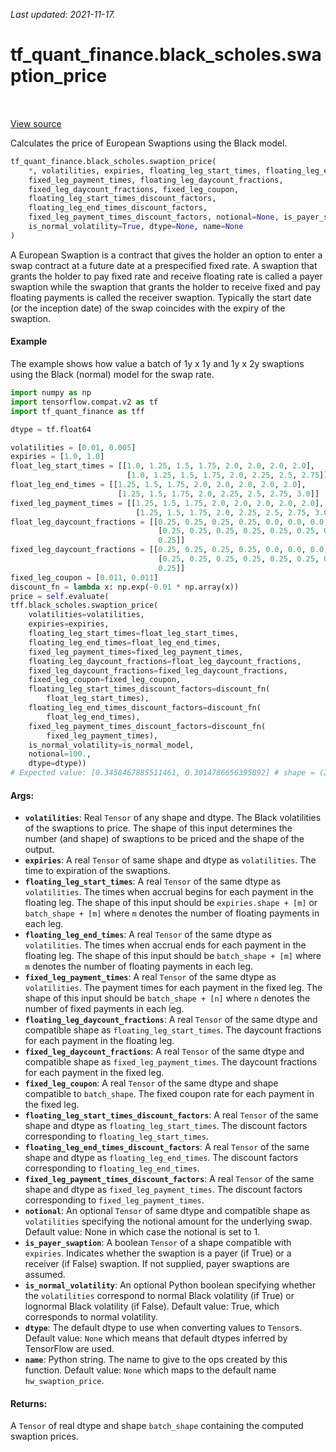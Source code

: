 <!--
This file is generated by a tool. Do not edit directly.
For open-source contributions the docs will be updated automatically.
-->

*Last updated: 2021-11-17.*

<div itemscope itemtype="http://developers.google.com/ReferenceObject">
<meta itemprop="name" content="tf_quant_finance.black_scholes.swaption_price" />
<meta itemprop="path" content="Stable" />
</div>

# tf_quant_finance.black_scholes.swaption_price

<!-- Insert buttons and diff -->

<table class="tfo-notebook-buttons tfo-api" align="left">
</table>

<a target="_blank" href="https://github.com/google/tf-quant-finance/blob/master/tf_quant_finance/black_scholes/vanilla_prices.py">View source</a>



Calculates the price of European Swaptions using the Black model.

```python
tf_quant_finance.black_scholes.swaption_price(
    *, volatilities, expiries, floating_leg_start_times, floating_leg_end_times,
    fixed_leg_payment_times, floating_leg_daycount_fractions,
    fixed_leg_daycount_fractions, fixed_leg_coupon,
    floating_leg_start_times_discount_factors,
    floating_leg_end_times_discount_factors,
    fixed_leg_payment_times_discount_factors, notional=None, is_payer_swaption=None,
    is_normal_volatility=True, dtype=None, name=None
)
```



<!-- Placeholder for "Used in" -->

A European Swaption is a contract that gives the holder an option to enter a
swap contract at a future date at a prespecified fixed rate. A swaption that
grants the holder to pay fixed rate and receive floating rate is called a
payer swaption while the swaption that grants the holder to receive fixed and
pay floating payments is called the receiver swaption. Typically the start
date (or the inception date) of the swap coincides with the expiry of the
swaption.

#### Example
The example shows how value a batch of 1y x 1y and 1y x 2y swaptions using the
Black (normal) model for the swap rate.

````python
import numpy as np
import tensorflow.compat.v2 as tf
import tf_quant_finance as tff

dtype = tf.float64

volatilities = [0.01, 0.005]
expiries = [1.0, 1.0]
float_leg_start_times = [[1.0, 1.25, 1.5, 1.75, 2.0, 2.0, 2.0, 2.0],
                          [1.0, 1.25, 1.5, 1.75, 2.0, 2.25, 2.5, 2.75]]
float_leg_end_times = [[1.25, 1.5, 1.75, 2.0, 2.0, 2.0, 2.0, 2.0],
                        [1.25, 1.5, 1.75, 2.0, 2.25, 2.5, 2.75, 3.0]]
fixed_leg_payment_times = [[1.25, 1.5, 1.75, 2.0, 2.0, 2.0, 2.0, 2.0],
                            [1.25, 1.5, 1.75, 2.0, 2.25, 2.5, 2.75, 3.0]]
float_leg_daycount_fractions = [[0.25, 0.25, 0.25, 0.25, 0.0, 0.0, 0.0, 0.0],
                                 [0.25, 0.25, 0.25, 0.25, 0.25, 0.25, 0.25,
                                 0.25]]
fixed_leg_daycount_fractions = [[0.25, 0.25, 0.25, 0.25, 0.0, 0.0, 0.0, 0.0],
                                 [0.25, 0.25, 0.25, 0.25, 0.25, 0.25, 0.25,
                                 0.25]]
fixed_leg_coupon = [0.011, 0.011]
discount_fn = lambda x: np.exp(-0.01 * np.array(x))
price = self.evaluate(
tff.black_scholes.swaption_price(
    volatilities=volatilities,
    expiries=expiries,
    floating_leg_start_times=float_leg_start_times,
    floating_leg_end_times=float_leg_end_times,
    fixed_leg_payment_times=fixed_leg_payment_times,
    floating_leg_daycount_fractions=float_leg_daycount_fractions,
    fixed_leg_daycount_fractions=fixed_leg_daycount_fractions,
    fixed_leg_coupon=fixed_leg_coupon,
    floating_leg_start_times_discount_factors=discount_fn(
        float_leg_start_times),
    floating_leg_end_times_discount_factors=discount_fn(
        float_leg_end_times),
    fixed_leg_payment_times_discount_factors=discount_fn(
        fixed_leg_payment_times),
    is_normal_volatility=is_normal_model,
    notional=100.,
    dtype=dtype))
# Expected value: [0.3458467885511461, 0.3014786656395892] # shape = (2,)
````

#### Args:


* <b>`volatilities`</b>: Real `Tensor` of any shape and dtype. The Black volatilities
  of the swaptions to price. The shape of this input determines the number
  (and shape) of swaptions to be priced and the shape of the output.
* <b>`expiries`</b>: A real `Tensor` of same shape and dtype as `volatilities`. The
  time to expiration of the swaptions.
* <b>`floating_leg_start_times`</b>: A real `Tensor` of the same dtype as
  `volatilities`. The times when accrual begins for each payment in the
  floating leg. The shape of this input should be `expiries.shape + [m]` or
  `batch_shape + [m]` where `m` denotes the number of floating payments in
  each leg.
* <b>`floating_leg_end_times`</b>: A real `Tensor` of the same dtype as `volatilities`.
  The times when accrual ends for each payment in the floating leg. The
  shape of this input should be `batch_shape + [m]` where `m` denotes
  the number of floating payments in each leg.
* <b>`fixed_leg_payment_times`</b>: A real `Tensor` of the same dtype as
  `volatilities`.  The payment times for each payment in the fixed leg.
  The shape of this input should be `batch_shape + [n]` where `n` denotes
  the number of fixed payments in each leg.
* <b>`floating_leg_daycount_fractions`</b>: A real `Tensor` of the same dtype and
  compatible shape as `floating_leg_start_times`. The daycount fractions
  for each payment in the floating leg.
* <b>`fixed_leg_daycount_fractions`</b>: A real `Tensor` of the same dtype and
  compatible shape as `fixed_leg_payment_times`. The daycount fractions
  for each payment in the fixed leg.
* <b>`fixed_leg_coupon`</b>: A real `Tensor` of the same dtype and shape compatible
  to `batch_shape`. The fixed coupon rate for each payment in the fixed leg.
* <b>`floating_leg_start_times_discount_factors`</b>: A real `Tensor` of the same
  shape and dtype as `floating_leg_start_times`. The discount factors
  corresponding to `floating_leg_start_times`.
* <b>`floating_leg_end_times_discount_factors`</b>: A real `Tensor` of the same
  shape and dtype as `floating_leg_end_times`. The discount factors
  corresponding to `floating_leg_end_times`.
* <b>`fixed_leg_payment_times_discount_factors`</b>: A real `Tensor` of the same
  shape and dtype as `fixed_leg_payment_times`. The discount factors
  corresponding to `fixed_leg_payment_times`.
* <b>`notional`</b>: An optional `Tensor` of same dtype and compatible shape as
  `volatilities` specifying the notional amount for the underlying swap.
   Default value: None in which case the notional is set to 1.
* <b>`is_payer_swaption`</b>: A boolean `Tensor` of a shape compatible with `expiries`.
  Indicates whether the swaption is a payer (if True) or a receiver
  (if False) swaption. If not supplied, payer swaptions are assumed.
* <b>`is_normal_volatility`</b>: An optional Python boolean specifying whether the
  `volatilities` correspond to normal Black volatility (if True) or
  lognormal Black volatility (if False).
  Default value: True, which corresponds to normal volatility.
* <b>`dtype`</b>: The default dtype to use when converting values to `Tensor`s.
  Default value: `None` which means that default dtypes inferred by
  TensorFlow are used.
* <b>`name`</b>: Python string. The name to give to the ops created by this function.
  Default value: `None` which maps to the default name
  `hw_swaption_price`.


#### Returns:

A `Tensor` of real dtype and shape `batch_shape` containing the
computed swaption prices.
